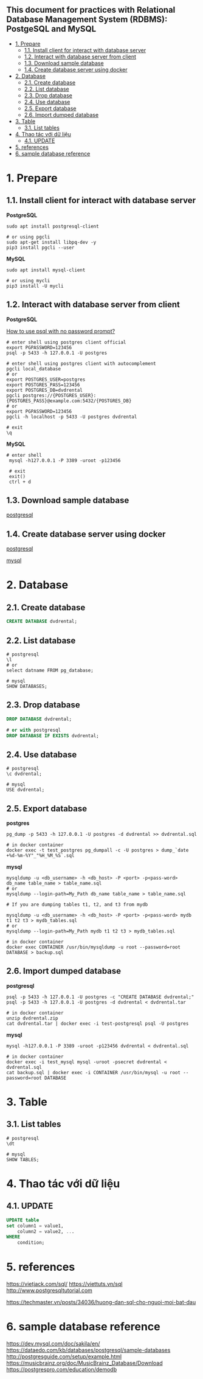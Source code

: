 This document for practices with Relational Database Management System (RDBMS): PostgeSQL and MySQL
---

- [1. Prepare](#1-prepare)
  - [1.1. Install client for interact with database server](#11-install-client-for-interact-with-database-server)
  - [1.2. Interact with database server from client](#12-interact-with-database-server-from-client)
  - [1.3. Download sample database](#13-download-sample-database)
  - [1.4. Create database server using docker](#14-create-database-server-using-docker)
- [2. Database](#2-database)
  - [2.1. Create database](#21-create-database)
  - [2.2. List database](#22-list-database)
  - [2.3. Drop database](#23-drop-database)
  - [2.4. Use database](#24-use-database)
  - [2.5. Export database](#25-export-database)
  - [2.6. Import dumped database](#26-import-dumped-database)
- [3. Table](#3-table)
  - [3.1. List tables](#31-list-tables)
- [4. Thao tác với dữ liệu](#4-thao-tác-với-dữ-liệu)
  - [4.1. UPDATE](#41-update)
- [5. references](#5-references)
- [6. sample database reference](#6-sample-database-reference)


# 1. Prepare

## 1.1. Install client for interact with database server

**PostgreSQL**

```shell
sudo apt install postgresql-client

# or using pgcli
sudo apt-get install libpq-dev -y
pip3 install pgcli --user
```

**MySQL**

```shell
sudo apt install mysql-client

# or using mycli
pip3 install -U mycli
```

## 1.2. Interact with database server from client

**PostgreSQL**

[How to use psql with no password prompt?](https://dba.stackexchange.com/a/14741)

```shell
# enter shell using postgres client official
export PGPASSWORD=123456
psql -p 5433 -h 127.0.0.1 -U postgres

# enter shell using postgres client with autocomplement
pgcli local_database
# or
export POSTGRES_USER=postgres
export POSTGRES_PASS=123456
export POSTGRES_DB=dvdrental
pgcli postgres://{POSTGRES_USER}:{POSTGRES_PASS}@example.com:5432/{POSTGRES_DB}
# or
export PGPASSWORD=123456
pgcli -h localhost -p 5433 -U postgres dvdrental

# exit
\q
```

**MySQL**

```shell
# enter shell
 mysql -h127.0.0.1 -P 3389 -uroot -p123456

 # exit
 exit()
 ctrl + d
```

## 1.3. Download sample database

[postgresql](../sample/database/../../../sample/database/postgresql/dvdrental.zip)

## 1.4. Create database server using docker

[postgresql](../../devops/docker/docker-command.md#postgresql)

[mysql](../../devops/docker/docker-command.md#mysql)

# 2. Database

## 2.1. Create database

```sql
CREATE DATABASE dvdrental;
```

## 2.2. List database

```shell
# postgresql
\l
# or
select datname FROM pg_database;

# mysql
SHOW DATABASES;
```

## 2.3. Drop database
```sql
DROP DATABASE dvdrental;

# or with postgresql
DROP DATABASE IF EXISTS dvdrental;
```

## 2.4. Use database

```shell
# postgresql
\c dvdrental;

# mysql
USE dvdrental;
```

## 2.5. Export database

**postgres**

```shell
pg_dump -p 5433 -h 127.0.0.1 -U postgres -d dvdrental >> dvdrental.sql

# in docker container
docker exec -t test_postgres pg_dumpall -c -U postgres > dump_`date +%d-%m-%Y"_"%H_%M_%S`.sql

```

**mysql**

```shell
mysqldump -u <db_username> -h <db_host> -P <port> -p<pass-word> db_name table_name > table_name.sql
# or
mysqldump --login-path=My_Path db_name table_name > table_name.sql

# If you are dumping tables t1, t2, and t3 from mydb

mysqldump -u <db_username> -h <db_host> -P <port> -p<pass-word> mydb t1 t2 t3 > mydb_tables.sql
# or
mysqldump --login-path=My_Path mydb t1 t2 t3 > mydb_tables.sql

# in docker container
docker exec CONTAINER /usr/bin/mysqldump -u root --password=root DATABASE > backup.sql
```

## 2.6. Import dumped database


**postgresql**

```shell
psql -p 5433 -h 127.0.0.1 -U postgres -c "CREATE DATABASE dvdrental;"
psql -p 5433 -h 127.0.0.1 -U postgres -d dvdrental < dvdrental.tar

# in docker container
unzip dvdrental.zip
cat dvdrental.tar | docker exec -i test-postgresql psql -U postgres
```

**mysql**

```shell
mysql -h127.0.0.1 -P 3389 -uroot -p123456 dvdrental < dvdrental.sql

# in docker container
docker exec -i test_mysql mysql -uroot -psecret dvdrental < dvdrental.sql
cat backup.sql | docker exec -i CONTAINER /usr/bin/mysql -u root --password=root DATABASE
```

# 3. Table

## 3.1. List tables

```shell
# postgresql
\dt

# mysql
SHOW TABLES;
```

# 4. Thao tác với dữ liệu

## 4.1. UPDATE

```sql
UPDATE table
set column1 = value1,
    column2 = value2, ...
WHERE
    condition;
```

# 5. references

https://vietjack.com/sql/
https://viettuts.vn/sql
http://www.postgresqltutorial.com

https://techmaster.vn/posts/34036/huong-dan-sql-cho-nguoi-moi-bat-dau


# 6. sample database reference

https://dev.mysql.com/doc/sakila/en/
https://dataedo.com/kb/databases/postgresql/sample-databases
http://postgresguide.com/setup/example.html
https://musicbrainz.org/doc/MusicBrainz_Database/Download
https://postgrespro.com/education/demodb

